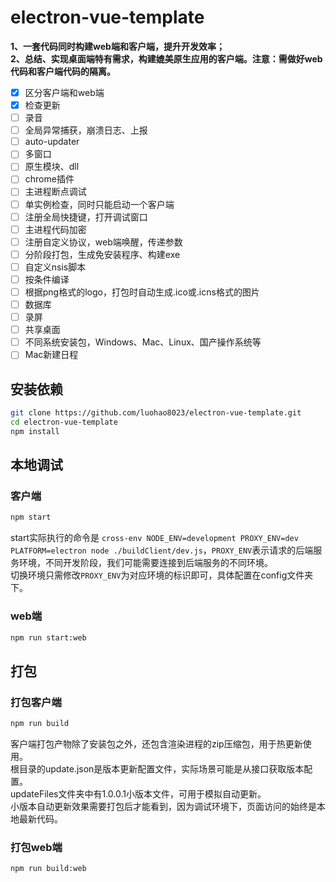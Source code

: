 # electron-vue-template

**1、一套代码同时构建web端和客户端，提升开发效率；**  
**2、总结、实现桌面端特有需求，构建媲美原生应用的客户端。注意：需做好web代码和客户端代码的隔离。**

- [x] 区分客户端和web端
- [x] 检查更新
- [ ] 录音
- [ ] 全局异常捕获，崩溃日志、上报
- [ ] auto-updater
- [ ] 多窗口
- [ ] 原生模块、dll
- [ ] chrome插件
- [ ] 主进程断点调试
- [ ] 单实例检查，同时只能启动一个客户端
- [ ] 注册全局快捷键，打开调试窗口
- [ ] 主进程代码加密
- [ ] 注册自定义协议，web端唤醒，传递参数
- [ ] 分阶段打包，生成免安装程序、构建exe
- [ ] 自定义nsis脚本
- [ ] 按条件编译
- [ ] 根据png格式的logo，打包时自动生成.ico或.icns格式的图片
- [ ] 数据库
- [ ] 录屏
- [ ] 共享桌面
- [ ] 不同系统安装包，Windows、Mac、Linux、国产操作系统等
- [ ] Mac新建日程

## 安装依赖

```bash
git clone https://github.com/luohao8023/electron-vue-template.git
cd electron-vue-template
npm install
```

## 本地调试

### 客户端

```bash
npm start
```

start实际执行的命令是 `cross-env NODE_ENV=development PROXY_ENV=dev PLATFORM=electron node ./buildClient/dev.js`，`PROXY_ENV`表示请求的后端服务环境，不同开发阶段，我们可能需要连接到后端服务的不同环境。  
切换环境只需修改`PROXY_ENV`为对应环境的标识即可，具体配置在config文件夹下。

### web端

```bash
npm run start:web
```

## 打包

### 打包客户端

```bash
npm run build
```  

客户端打包产物除了安装包之外，还包含渲染进程的zip压缩包，用于热更新使用。  
根目录的update.json是版本更新配置文件，实际场景可能是从接口获取版本配置。  
updateFiles文件夹中有1.0.0.1小版本文件，可用于模拟自动更新。  
小版本自动更新效果需要打包后才能看到，因为调试环境下，页面访问的始终是本地最新代码。  

### 打包web端

```bash
npm run build:web
```
